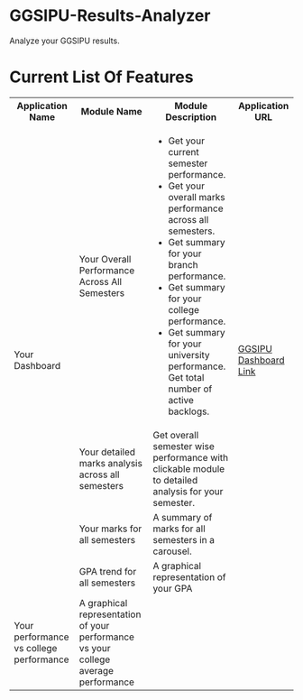 # GGSIPU-Results-Analyzer
Analyze your GGSIPU results.


<h1>Current List Of Features</h1>
<table>
  <tr>
    <th>
      Application Name
    </th>
    <th>
      Module Name
    </th>
    <th>
      Module Description
    </th>
    <th>
      Application URL
    </th>
  </tr>
  <tr>
    <td rowspan=4>
      Your Dashboard
    </td>
    <td>
      Your Overall Performance Across All Semesters
    </td>
    <td>
      <ul>
        <li>Get your current semester performance.</li>
        <li>Get your overall marks performance across all semesters.</li>
        <li>Get summary for your branch performance.</li>
        <li>Get summary for your college performance.</li>
        <li>Get summary for your university performance.</li
        <li>Get total number of active backlogs.</li>
      </ul>
    </td>
    <td rowspan=4>
      <a href="https://mycampusnotes.com/apps/ggsipu/dashboard">GGSIPU Dashboard Link</a> 
    </td>
  </tr>
  <tr>
    <td>
      Your detailed marks analysis across all semesters
    </td>
    <td>
        Get overall semester wise performance with clickable module to detailed analysis for your semester.
    </td>
  </tr>
  <tr>
    <td>
      Your marks for all semesters
    </td>
    <td>
        A summary of marks for all semesters in a carousel.
    </td>
  </tr>
   <tr>
    <td>
      GPA trend for all semesters
    </td>
    <td>
       A graphical representation of your GPA
    </td>
  </tr>
  <tr>
    <td>
      Your performance vs college performance
    </td>
    <td>
      A graphical representation of your performance vs your college average performance
    </td>
  </tr>
</table>
  
